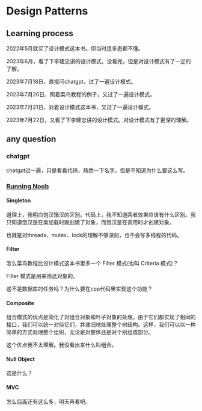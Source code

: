 # Design Patterns
## Learning process
2022年5月就买了设计模式这本书。但当时连多态都不懂。

2023年6月，看了下李建忠讲的设计模式。没看完，但是对设计模式有了一定的了解。

2023年7月18日，直接问chatgpt，过了一遍设计模式。

2023年7月20日，照着菜鸟教程的例子，又过了一遍设计模式。

2023年7月21日，对着设计模式这本书，又过了一遍设计模式。

2023年7月22日，又看了下李建忠讲的设计模式。对设计模式有了更深的理解。
## any question
### chatgpt
chatgpt过一遍，只是看看代码，熟悉一下名字。但是不知道为什么要这么写。
### [Running Noob](https://www.runoob.com/design-pattern/design-pattern-intro.html)
#### Singleton
道理上，我明白饱汉饿汉的区别。代码上，我不知道两者效果应该有什么区别。我只知道饿汉是在类加载时就创建了对象，而饱汉是在调用时才创建对象。

也就是对threads、mutex、lock的理解不够深刻，也不会写多线程的代码。
#### Filter
怎么菜鸟教程比设计模式这本书里多一个 Filter 模式(也叫 Criteria 模式)？

Filter 模式是用来筛选对象的。

这不是数据库的任务吗？为什么要在cpp代码里实现这个功能？
#### Composite
组合模式的优点是简化了对组合对象和叶子对象的处理。由于它们都实现了相同的接口，我们可以统一对待它们，并递归地处理整个树结构。这样，我们可以以一种简单的方式处理整个组织，无论是对整体还是对个别组成部分。

这个优点我不太理解。我没看出来什么叫组合。

#### Null Object
这是什么？

#### MVC
怎么后面还有这么多，明天再看吧。